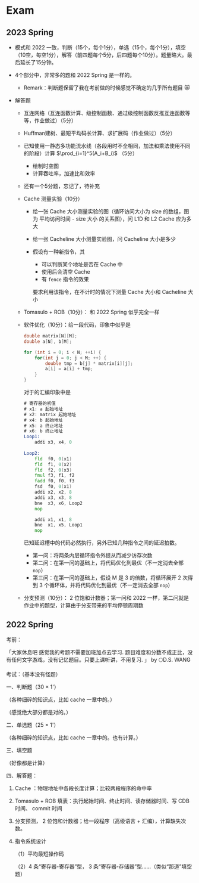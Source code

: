 # Exam

## 2023 Spring

- 模式和 2022 一致，判断（15个，每个1分），单选（15个，每个1分），填空（10空，每空1分），解答（前四题每个5分，后四题每个10分）。题量略大。最后延长了15分钟。

- 4个部分中，非常多的题和 2022 Spring 是一样的。

  - Remark：判断题保留了我在考前做的时候感觉不确定的几乎所有题目 :crying_cat_face:

- 解答题

  - 互连网络（互连函数计算、级控制函数、通过级控制函数反推互连函数等等，作业做过）（5分）
  - Huffman建树、最短平均码长计算、求扩展码（作业做过）（5分）
  - 已知使用一静态多功能流水线（各段用时不全相同，加法和乘法使用不同的阶段）计算 $\prod_{i=1}^5(A_i+B_i)$ （5分） 

    - 绘制时空图
    - 计算吞吐率，加速比和效率
  - 还有一个5分题，忘记了，待补充
  - Cache 测量实验（10分）

    - 给一张 Cache 大小测量实验的图（循环访问大小为 size 的数组，图为 平均访问时间 - size 大小 的关系图），问 L1D 和 L2 Cache 应为多大

    - 给一张 Cacheline 大小测量实验图，问 Cacheline 大小是多少

    - 假设有一种新指令，其

      - 可以判断某个地址是否在 Cache 中
      - 使用后会清空 Cache
      - 有 `fence` 指令的效果

      要求利用该指令，在不计时的情况下测量 Cache 大小和 Cacheline 大小

  - Tomasulo + ROB（10分）： 和 2022 Spring 似乎完全一样

  - 软件优化（10分）：给一段代码，印象中似乎是

    ```c
    double matrix[N][M];
    double a[N], b[M];
    
    for (int i = 0; i < N; ++i) {
        for(int j = 0; j < M; ++) {
            double tmp = b[j] * matrix[i][j];
            a[i] = a[i] + tmp;
        }
    }
    ```

    对于的汇编印象中是

    ```asm
    # 寄存器的初值
    # x1: a 起始地址
    # x2: matrix 起始地址
    # x4: b 起始地址
    # x5: a 终止地址
    # x6: b 终止地址
    Loop1:
    	addi x3, x4, 0
    	
    Loop2:
    	fld  f0, 0(x1)
    	fld  f1, 0(x2)
    	fld  f2, 0(x3)
    	fmul f3, f1, f2
    	fadd f0, f0, f3
    	fsd  f0, 0(x1)
    	addi x2, x2, 8
    	addi x3, x3, 8
    	bne  x3, x6, Loop2
    	nop
    
    	addi x1, x1, 8
    	bne  x1, x5, Loop1
    	nop
    ```

    已知延迟槽中的代码必然执行，另外已知几种指令之间的延迟拍数。

    - 第一问：将两条内层循环指令外提从而减少访存次数
    - 第二问：在第一问的基础上，将代码优化到最优（不一定消去全部 `nop`）
    - 第三问：在第一问的基础上，假设 M 是 3 的倍数，将循环展开 2 次得到 3 个循环体，并将代码优化到最优（不一定消去全部 `nop`）

  - 分支预测（10分）： 2 位饱和计数器；第一问和 2022 一样，第二问就是作业中的题型，计算由于分支带来的平均停顿周期数

## 2022 Spring

考前：

「大家休息吧  感觉我的考题不需要加班加点去学习. 题目难度和分数不成正比，没有任何文字游戏，没有记忆题目。只要上课听讲，不用复习. 」  by 🌕D.S. WANG

考试：（基本没有怪题）

一、判断题（30 × 1'）

（各种细碎的知识点，比如 cache 一章中的。）

（感觉绝大部分都是对的。）

二、单选题（25 × 1'）

（各种细碎的知识点，比如 cache 一章中的。也有计算。）

三、填空题

（好像都是计算）

四、解答题：

1. Cache ：物理地址中各段长度计算；比较两段程序的命中率

2. Tomasulo + ROB 填表：执行起始时间、终止时间、读存储器时间、写 CDB 时间、 commit 时间

3. 分支预测， 2 位饱和计数器；给一段程序（高级语言 + 汇编），计算缺失次数。

4. 指令系统设计

    （1）平均最短操作码

    （2）4 条“寄存器-寄存器”型， 3 条“寄存器-存储器”型……（类似“那道”填空题）
